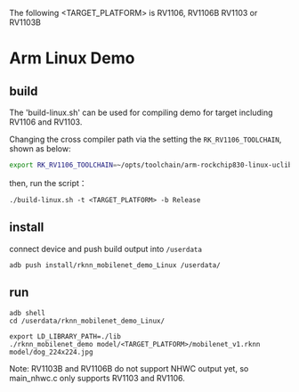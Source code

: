 The following <TARGET_PLATFORM> is RV1106, RV1106B RV1103 or RV1103B


# Arm Linux Demo

## build

The 'build-linux.sh' can be used for compiling demo for target including RV1106 and RV1103.

Changing the cross compiler path via the setting the `RK_RV1106_TOOLCHAIN`, shown as below:

```sh
export RK_RV1106_TOOLCHAIN=~/opts/toolchain/arm-rockchip830-linux-uclibcgnueabihf/bin/arm-rockchip830-linux-uclibcgnueabihf
```

then, run the script：
```
./build-linux.sh -t <TARGET_PLATFORM> -b Release
```

## install

connect device and push build output into `/userdata`

```
adb push install/rknn_mobilenet_demo_Linux /userdata/
```

## run

```
adb shell
cd /userdata/rknn_mobilenet_demo_Linux/
```

```
export LD_LIBRARY_PATH=./lib
./rknn_mobilenet_demo model/<TARGET_PLATFORM>/mobilenet_v1.rknn model/dog_224x224.jpg
```

Note: RV1103B and RV1106B do not support NHWC output yet, so main_nhwc.c only supports RV1103 and RV1106.